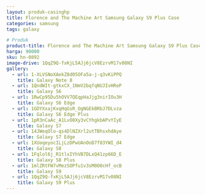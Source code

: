 ```yaml
---
layout: produk-casinghp
title: Florence and The Machine Art Samsung Galaxy S9 Plus Case
categories: samsung
tags: galaxy

# Produk
product-title: Florence and The Machine Art Samsung Galaxy S9 Plus Case
harga: 90000
sku: hn-0892
image-drive: 1QqZ9Q-fxKjL5AJj6jcV8EzrvM17v08NI
gallery:
  - url: 1-XLVSNoXAekZ8d05OFa5a-j-q3vKiPPQ
    title: Galaxy Note 8
  - url: 1QndWIt-gtkxCX_1NmV2bqfqNUJIvHReP
    title: Galaxy S6
  - url: 1RwCp95Du5hOVV7QEqpHaJjg3nirIOu3H
    title: Galaxy S6 Edge
  - url: 1GDYXxajKxqHqGsR_OgNGEkBRbJ7DLvza
    title: Galaxy S6 Edge Plus
  - url: 1pR3nCaAc_A1LvO8Xy3vCYhgkbAPvYIyE
    title: Galaxy S7
  - url: 14JWeqOlo-qs4DlNZXrl2utTBhsxhdAye
    title: Galaxy S7 Edge
  - url: 1XUoqeyocILjLzDPwUAnOoD7f83YWI_d4
    title: Galaxy S8
  - url: 1Fqlol6j_R1tlxIYhVB7DLxQ41zp66D_E
    title: Galaxy S8 Plus
  - url: 1mlZRtFW7vMezSOPfu1v3sM0O0cHf_ocB
    title: Galaxy S9
  - url: 1QqZ9Q-fxKjL5AJj6jcV8EzrvM17v08NI
    title: Galaxy S9 Plus
---
```

